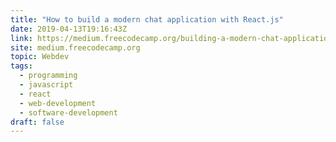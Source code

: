 ```yaml
---
title: "How to build a modern chat application with React.js"
date: 2019-04-13T19:16:43Z
link: https://medium.freecodecamp.org/building-a-modern-chat-application-with-react-js-558896622194?source=rss----336d898217ee---4
site: medium.freecodecamp.org
topic: Webdev
tags:
  - programming
  - javascript
  - react
  - web-development
  - software-development
draft: false
---
```

